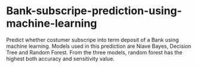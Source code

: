 # Bank-subscripe-prediction-using-machine-learning
Predict whether costumer subscripe into term deposit of a Bank using machine learning. Models used in this prediction are  Niave Bayes, Decision Tree and Random Forest. From the three models, random forest has the highest both accuracy and sensitivity value. 
